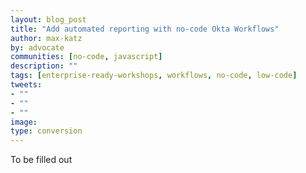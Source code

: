 ```yaml
---
layout: blog_post
title: "Add automated reporting with no-code Okta Workflows"
author: max-katz
by: advocate
communities: [no-code, javascript]
description: ""
tags: [enterprise-ready-workshops, workflows, no-code, low-code]
tweets:
- ""
- ""
- ""
image:
type: conversion
---
```


To be filled out
